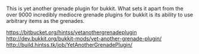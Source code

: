 This is yet another grenade plugin for bukkit. What sets it apart from the over
9000 incredibly mediocre grenade plugins for bukkit is its ability to use
arbitrary items as the grenades.

https://bitbucket.org/hintss/yetanothergrenadeplugin
http://dev.bukkit.org/bukkit-mods/yet-another-grenade-plugin/
http://build.hintss.tk/job/YetAnotherGrenadePlugin/